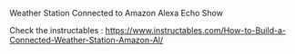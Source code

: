 Weather Station Connected to Amazon Alexa Echo Show

Check the instructables :
https://www.instructables.com/How-to-Build-a-Connected-Weather-Station-Amazon-Al/
